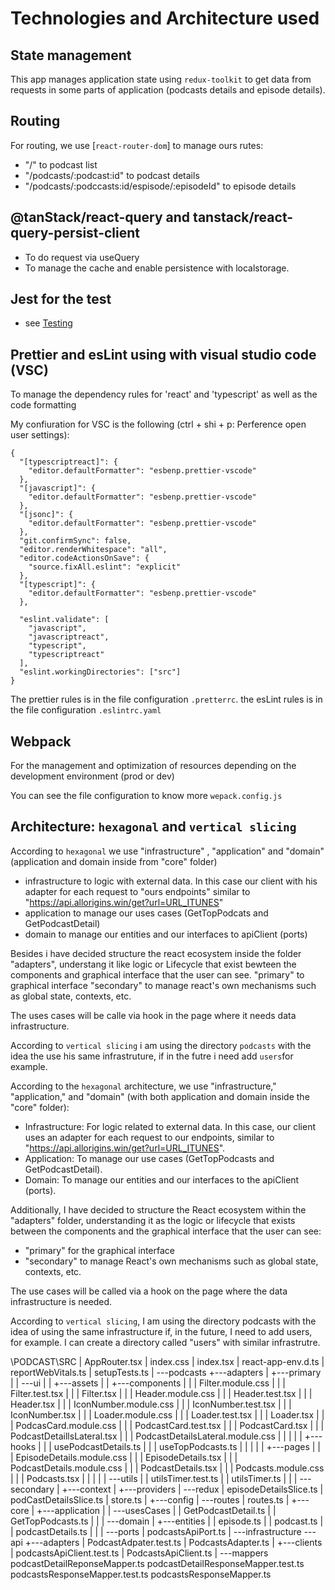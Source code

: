 # Technologies and Architecture used

## State management

This app manages application state using `redux-toolkit` to get data from requests in some parts of application (podcasts details and episode details).


## Routing

For routing, we use [`react-router-dom`] to manage ours rutes:
- "/" to podcast list
- "/podcasts/:podcast:id" to podcast details
- "/podcasts/:podccasts:id/espisode/:episodeId" to episode details

## @tanStack/react-query and tanstack/react-query-persist-client

- To do request via useQuery 
- To manage the cache and enable persistence with localstorage.

## Jest for the test

- see [Testing](docs/testing.md)

## Prettier and esLint using with visual studio code (VSC)

To manage the dependency rules for 'react' and 'typescript' as well as the code formatting

My confiuration for VSC is the following (ctrl + shi + p: Perference open user settings):

```
{
  "[typescriptreact]": {
    "editor.defaultFormatter": "esbenp.prettier-vscode"
  },
  "[javascript]": {
    "editor.defaultFormatter": "esbenp.prettier-vscode"
  },
  "[jsonc]": {
    "editor.defaultFormatter": "esbenp.prettier-vscode"
  },
  "git.confirmSync": false,
  "editor.renderWhitespace": "all",
  "editor.codeActionsOnSave": {
    "source.fixAll.eslint": "explicit"
  },
  "[typescript]": {
    "editor.defaultFormatter": "esbenp.prettier-vscode"
  },
  
  "eslint.validate": [
    "javascript",
    "javascriptreact",
    "typescript",
    "typescriptreact"
  ],
  "eslint.workingDirectories": ["src"]
}
```
The prettier rules is in the file configuration `.pretterrc`.
the esLint rules is in the file configuration `.eslintrc.yaml`

## Webpack

For the management and optimization of resources depending on the development environment (prod or dev)

You can see the file configuration to know more `wepack.config.js`

## Architecture: `hexagonal` and `vertical slicing`

According to `hexagonal` we use "infrastructure" , "application" and "domain" (application and domain inside from "core" folder)

- infrastructure to logic with external data. In this case our client with his adapter for each request to "ours endpoints" similar to "https://api.allorigins.win/get?url=URL_ITUNES"
- application to manage our uses cases (GetTopPodcats and GetPodcastDetail)
- domain to manage our entities and our interfaces to apiClient (ports)

Besides i have decided structure the react ecosystem inside the folder "adapters", understang it like logic or Lifecycle that exist bewteen the components and graphical interface that the user can see.
"primary" to graphical interface
"secondary" to manage react's own mechanisms such as global state, contexts, etc.

The uses cases will be calle via hook in the page where it needs data infrastructure.

According to `vertical slicing` i am using the directory `podcasts` with the idea the use his same infrastruture, if in the futre i need add `users`for example. 


According to the `hexagonal` architecture, we use "infrastructure," "application," and "domain" (with both application and domain inside the "core" folder):

- Infrastructure: For logic related to external data. In this case, our client uses an adapter for each request to our endpoints, similar to "https://api.allorigins.win/get?url=URL_ITUNES".
- Application: To manage our use cases (GetTopPodcasts and GetPodcastDetail).
- Domain: To manage our entities and our interfaces to the apiClient (ports).

Additionally, I have decided to structure the React ecosystem within the "adapters" folder, understanding it as the logic or lifecycle that exists between the components and the graphical interface that the user can see:

- "primary" for the graphical interface
- "secondary" to manage React's own mechanisms such as global state, contexts, etc.

The use cases will be called via a hook on the page where the data infrastructure is needed.

According to `vertical slicing`, I am using the directory podcasts with the idea of using the same infrastructure if, in the future, I need to add users, for example. I can create a directory called "users" with similar infrastrutre.

\PODCAST\SRC
|   AppRouter.tsx
|   index.css
|   index.tsx
|   react-app-env.d.ts
|   reportWebVitals.ts
|   setupTests.ts
|
\---podcasts
    +---adapters
    |   +---primary
    |   |   \---ui
    |   |       +---assets
    |   |       +---components
    |   |       |       Filter.module.css
    |   |       |       Filter.test.tsx
    |   |       |       Filter.tsx
    |   |       |       Header.module.css
    |   |       |       Header.test.tsx
    |   |       |       Header.tsx
    |   |       |       IconNumber.module.css
    |   |       |       IconNumber.test.tsx
    |   |       |       IconNumber.tsx
    |   |       |       Loader.module.css
    |   |       |       Loader.test.tsx
    |   |       |       Loader.tsx
    |   |       |       PodcasCard.module.css
    |   |       |       PodcastCard.test.tsx
    |   |       |       PodcastCard.tsx
    |   |       |       PodcastDetaillsLateral.tsx
    |   |       |       PodcastDetailsLateral.module.css
    |   |       |
    |   |       +---hooks
    |   |       |       usePodcastDetails.ts
    |   |       |       useTopPodcasts.ts
    |   |       |
    |   |       +---pages
    |   |       |       EpisodeDetails.module.css
    |   |       |       EpisodeDetails.tsx
    |   |       |       PodcastDetails.module.css
    |   |       |       PodcastDetails.tsx
    |   |       |       Podcasts.module.css
    |   |       |       Podcasts.tsx
    |   |       |
    |   |       \---utils
    |   |               utilsTimer.test.ts
    |   |               utilsTimer.ts
    |   |
    |   \---secondary
    |       +---context
    |       +---providers
    |       \---redux
    |               episodeDetailsSlice.ts
    |               podCastDetailsSlice.ts
    |               store.ts
    |
    +---config
    |   \---routes
    |           routes.ts
    |
    +---core
    |   +---application
    |   |   \---usesCases
    |   |           GetPodcastDetail.ts
    |   |           GetTopPodcasts.ts
    |   |
    |   \---domain
    |       +---entities
    |       |       episode.ts
    |       |       podcast.ts
    |       |       podcastDetails.ts
    |       |
    |       \---ports
    |               podcastsApiPort.ts
    |
    \---infrastructure
        \---api
            +---adapters
            |       PodcastAdpater.test.ts
            |       PodcastsAdapter.ts
            |
            +---clients
            |       podcastsApiClient.test.ts
            |       PodcastsApiClient.ts
            |
            \---mappers
                    podcastDetailReponseMapper.ts
                    podcastDetailResponseMapper.test.ts
                    podcastsResponseMapper.test.ts
                    podcastsResponseMapper.ts